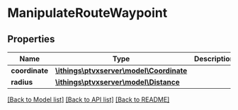 # ManipulateRouteWaypoint

## Properties
Name | Type | Description | Notes
------------ | ------------- | ------------- | -------------
**coordinate** | [**\ithings\ptvxserver\model\Coordinate**](Coordinate.md) |  | 
**radius** | [**\ithings\ptvxserver\model\Distance**](Distance.md) |  | 

[[Back to Model list]](../../README.md#documentation-for-models) [[Back to API list]](../../README.md#documentation-for-api-endpoints) [[Back to README]](../../README.md)

